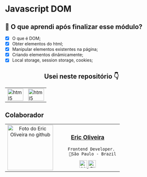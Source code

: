 # Javascript DOM

## 🤔 O que aprendi após finalizar esse módulo?

- [x] O que é DOM;
- [x] Obter elementos do html;
- [x] Manipular elementos existentes na página;
- [x] Criando elementos dinâmicamente;
- [x] Local storage, session storage, cookies;

<h2 align="center">Usei neste repositório 👇</h2>

<table align="center">
<tr>
<td>
<img src="https://cdn.jsdelivr.net/gh/devicons/devicon/icons/html5/html5-original.svg" height="40" width="52" alt="html5 logo"  />
</td>
        
<td>
<img 
src="https://cdn.jsdelivr.net/gh/devicons/devicon/icons/javascript/javascript-original.svg" height="40" width="52" alt="html5 logo"  />
</td>
</tr>
</table>

## Colaborador

<table>
  <tr>
    <td align="center">
      <a href="#">
        <img src="https://github.com/Ericodesenvolvedor.png" width="150px;" alt="Foto do Eric Oliveira no github"/><br>
      </a>
    </td>
    <td align="center">
        <h3><a href="https://github.com/Ericodesenvolvedor"><b>Eric Oliveira</b></a></h3>

        Frontend Developer. 
        📍São Paulo - Brazil
<a href="https://www.linkedin.com/in/eric-de-oliveira-pereira/" target="_blank">
    <img src="https://img.shields.io/badge/LinkedIn-0077B5?style=flat&logo=linkedin&logoColor=white" alt="LinkedIn Badge" height="25">
</a>
<a href="https://www.github.com/Ericodesenvolvedor" target="_blank">
    <img src="https://img.shields.io/badge/GitHub-100000?style=flat&logo=github&logoColor=white" alt="GitHub Badge" height="25">
</a>
    </>
</tr>
</table>